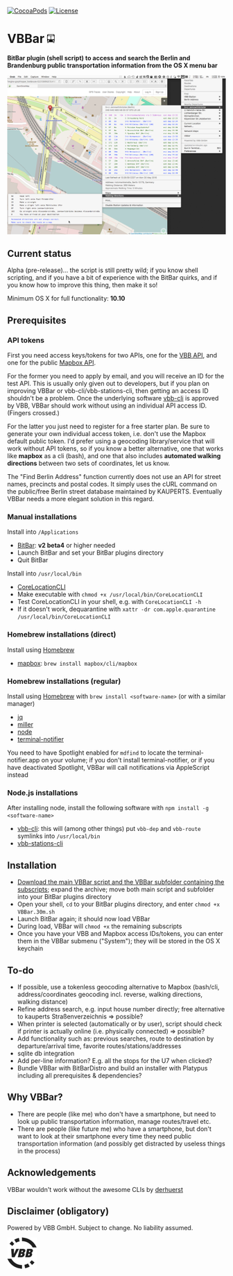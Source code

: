 [![CocoaPods](https://img.shields.io/cocoapods/p/AFNetworking.svg?maxAge=2592000)]()
[![License](http://img.shields.io/:license-mit-blue.svg?style=flat-square)](http://JayBrown.mit-license.org)

# VBBar <img src="https://github.com/JayBrown/VBBar/blob/master/img/VBBar_icon.png" height="20px"/>

**BitBar plugin (shell script) to access and search the Berlin and Brandenburg public transportation information from the OS X menu bar**

![VBBar-screengrab](https://github.com/JayBrown/VBBar/blob/master/img/VBBar_grab.png)

## Current status
Alpha (pre-release)… the script is still pretty wild; if you know shell scripting, and if you have a bit of experience with the BitBar quirks, and if you know how to improve this thing, then make it so!

Minimum OS X for full functionality: **10.10**

## Prerequisites

### API tokens
First you need access keys/tokens for two APIs, one for the [VBB API](http://www.vbb.de/labs), and one for the public [Mapbox API](https://www.mapbox.com/studio/signup/?plan=starter).

For the former you need to apply by email, and you will receive an ID for the test API. This is usually only given out to developers, but if you plan on improving VBBar or vbb-cli/vbb-stations-cli, then getting an access ID shouldn't be a problem. Once the underlying software [vbb-cli](https://github.com/derhuerst/vbb-cli) is approved by VBB, VBBar should work without using an individual API access ID. (Fingers crossed.)

For the latter you just need to register for a free starter plan. Be sure to generate your own individual access token, i.e. don't use the Mapbox default public token. I'd prefer using a geocoding library/service that will work without API tokens, so if you know a better alternative, one that works like **mapbox** as a cli (bash), and one that also includes **automated walking directions** between two sets of coordinates, let us know.

The "Find Berlin Address" function currently does not use an API for street names, precincts and postal codes. It simply uses the cURL command on the public/free Berlin street database maintained by KAUPERTS. Eventually VBBar needs a more elegant solution in this regard.

### Manual installations
Install into `/Applications`
* [BitBar](https://github.com/matryer/bitbar): **v2 beta4** or higher needed
* Launch BitBar and set your BitBar plugins directory
* Quit BitBar

Install into `/usr/local/bin`
* [CoreLocationCLI](https://github.com/fulldecent/corelocationcli)
* Make executable with `chmod +x /usr/local/bin/CoreLocationCLI`
* Test CoreLocationCLI in your shell, e.g. with `CoreLocationCLI -h`
* If it doesn't work, dequarantine with `xattr -dr com.apple.quarantine /usr/local/bin/CoreLocationCLI`

### Homebrew installations (direct)
Install using [Homebrew](http://brew.sh)
* [mapbox](https://github.com/mapbox/mapbox-cli-py): `brew install mapbox/cli/mapbox`

### Homebrew installations (regular)
Install using [Homebrew](http://brew.sh) with `brew install <software-name>` (or with a similar manager) 

* [jq](https://stedolan.github.io/jq/)
* [miller](https://github.com/johnkerl/miller)
* [node](https://nodejs.org)
* [terminal-notifier](https://github.com/alloy/terminal-notifier)

You need to have Spotlight enabled for `mdfind` to locate the terminal-notifier.app on your volume; if you don't install terminal-notifier, or if you have deactivated Spotlight, VBBar will call notifications via AppleScript instead

### Node.js installations
After installing node, install the following software with `npm install -g <software-name>`
* [vbb-cli](https://github.com/derhuerst/vbb-cli): this will (among other things) put `vbb-dep` and `vbb-route` symlinks into `/usr/local/bin`
* [vbb-stations-cli](https://github.com/derhuerst/vbb-stations-cli)

## Installation

* [Download the main VBBar script and the VBBar subfolder containing the subscripts](https://github.com/JayBrown/VBBar/releases); expand the archive; move both main script and subfolder into your BitBar plugins directory
* Open your shell, `cd` to your BitBar plugins directory, and enter `chmod +x VBBar.30m.sh`
* Launch BitBar again; it should now load VBBar
* During load, VBBar will `chmod +x` the remaining subscripts
* Once you have your VBB and Mapbox access IDs/tokens, you can enter them in the VBBar submenu ("System"); they will be stored in the OS X keychain

## To-do

* If possible, use a tokenless geocoding alternative to Mapbox (bash/cli, address/coordinates geocoding incl. reverse, walking directions, walking distance)
* Refine address search, e.g. input house number directly; free alternative to kauperts Straßenverzeichnis => possible?
* When printer is selected (automatically or by user), script should check if printer is actually online (i.e. physically connected) => possible?
* Add functionality such as: previous searches, route to destination by departure/arrival time, favorite routes/stations/addresses
* sqlite db integration
* Add per-line information? E.g. all the stops for the U7 when clicked?
* Bundle VBBar with BitBarDistro and build an installer with Platypus including all prerequisites & dependencies?

## Why VBBar?

* There are people (like me) who don't have a smartphone, but need to look up public transportation information, manage routes/travel etc.
* There are people (like future me) who have a smartphone, but don't want to look at their smartphone every time they need public transportation information (and possibly get distracted by useless things in the process)

## Acknowledgements
VBBar wouldn't work without the awesome CLIs by [derhuerst](https://github.com/derhuerst?tab=repositories)

## Disclaimer (obligatory)
Powered by VBB GmbH. Subject to change. No liability assumed.

![VBB](https://github.com/JayBrown/VBBar/blob/master/img/VBB_logo.png)